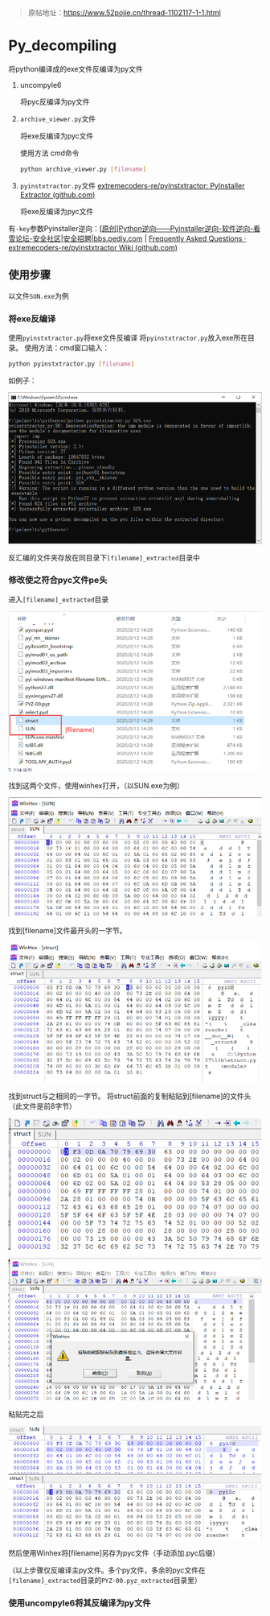 > 原帖地址：https://www.52pojie.cn/thread-1102117-1-1.html

# Py_decompiling

将python编译成的exe文件反编译为py文件

1. uncompyle6

   将pyc反编译为py文件

2. `archive_viewer.py`文件

   将exe反编译为pyc文件

   使用方法 cmd命令

   ```bash
   python archive_viewer.py [filename]
   ```

3. `pyinstxtractor.py`文件 [extremecoders-re/pyinstxtractor: PyInstaller Extractor (github.com)](https://github.com/extremecoders-re/pyinstxtractor)

   将exe反编译为pyc文件



有`-key`参数Pyinstaller逆向：[[原创\]Python逆向——Pyinstaller逆向-软件逆向-看雪论坛-安全社区|安全招聘|bbs.pediy.com](https://bbs.pediy.com/thread-271253.htm#msg_header_h1_2) | [Frequently Asked Questions · extremecoders-re/pyinstxtractor Wiki (github.com)](https://github.com/extremecoders-re/pyinstxtractor/wiki/Frequently-Asked-Questions)

## 使用步骤

以文件`SUN.exe`为例

### 将exe反编译

使用`pyinstxtractor.py`将exe文件反编译
将`pyinstxtractor.py`放入exe所在目录。
使用方法：cmd窗口输入：
```bash
python pyinstxtractor.py [filename]
```
如例子：

![1](README.img/1.png)

反汇编的文件夹存放在同目录下`[filename]_extracted`目录中

### 修改使之符合pyc文件pe头

进入`[filename]_extracted`目录

![image-20200212143256005](README.img/2.png)

找到这两个文件，使用winhex打开，（以SUN.exe为例）

![image-20200212143555066](README.img/3.png)

找到[filename]文件最开头的一字节。

![image-20200212143655134](README.img/4.png)

找到struct与之相同的一字节。
将struct前面的复制粘贴到[filename]的文件头（此文件是前8字节）

![image-20200212144008747](README.img/5.png)

![image-20200212143903625](README.img/6.png)

粘贴完之后

![image-20200212144159920](README.img/7.png)

然后使用Winhex将[filename]另存为pyc文件（手动添加.pyc后缀）

（以上步骤仅反编译主py文件。多个py文件，多余的pyc文件在`[filename]_extracted`目录的`PYZ-00.pyz_extracted`目录里）

### 使用uncompyle6将其反编译为py文件